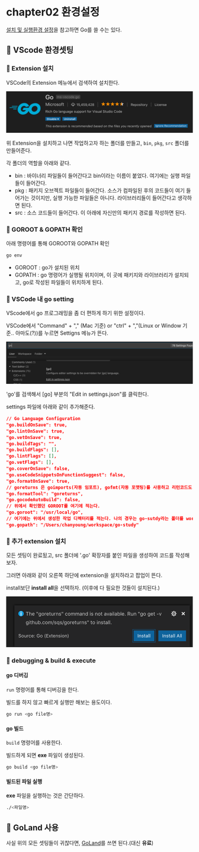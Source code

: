 # chapter02 환경설정

[설치 및 실행환경 설정](https://github.com/ChanGrea/golang_study)을 참고하면 Go를 쓸 수는 있다.

## :banana: VScode 환경셋팅

### :strawberry: Extension 설치

VSCode의 Extension 메뉴에서 검색하여 설치한다.

<img src='./img/chapter02/go-extension.png' />

위 Extension을 설치하고 나면 작업하고자 하는 폴더를 만들고, `bin`, `pkg`, `src` 폴더를 만들어준다.

각 폴더의 역할을 아래와 같다.

- bin : 바이너리 파일들이 들어간다고 bin이라는 이름이 붙었다. 여기에는 실행 파일들이 들어간다.
- pkg : 패키지 오브젝트 파일들이 들어간다. 소스가 컴파일된 후의 코드들이 여기 들어가는 것이지만, 실행 가능한 파일들은 아니다. 라이브러리들이 들어간다고 생각하면 된다.
- src : 소스 코드들이 들어간다. 이 아래에 자신만의 패키지 경로를 작성하면 된다.

### :strawberry: GOROOT & GOPATH 확인

아래 명령어를 통해 GOROOT와 GOPATH 확인

```sh
go env
```

- GOROOT : go가 설치된 위치
- GOPATH : go 명령어가 실행될 위치이며, 이 곳에 패키지와 라이브러리가 설치되고, go로 작성된 파일들이 위치하게 된다.

### :strawberry: VSCode 내 go setting

VScode에서 go 프로그래밍을 좀 더 편하게 하기 위한 설정이다.

VSCode에서 "Command" + "," (Mac 기준) or "ctrl" + ","(Linux or Window 기준.. 아마도(?))를 누르면 Settigns 메뉴가 뜬다.

<img src='./img/chapter02/settings.png' />

'go'를 검색해서 \[go\] 부분의 "Edit in settings.json"를 클릭한다.

settings 파일에 아래와 같이 추가해준다.

```json
// Go Language Configuration
"go.buildOnSave": true,
"go.lintOnSave": true,
"go.vetOnSave": true,
"go.buildTags": "",
"go.buildFlags": [],
"go.lintFlags": [],
"go.vetFlags": [],
"go.coverOnSave": false,
"go.useCodeSnippetsOnFunctionSuggest": false,
"go.formatOnSave": true,
// goreturns 은 goimports(자동 임포트), gofmt(자동 포맷팅)를 사용하고 리턴코드도 자동으로 채워준다.
"go.formatTool": "goreturns",
"go.gocodeAutoBuild": false,
// 위에서 확인했던 GOROOT를 여기에 적는다.
"go.goroot": "/usr/local/go",
// 여기에는 위에서 생성한 작업 디렉터리를 적는다. 나의 경우는 go-sutdy라는 폴더를 workspace에 생성했다.
"go.gopath": "/Users/chanyoung/workspace/go-study"
```

### :strawberry: 추가 extension 설치

모든 셋팅이 완료됬고, src 폴더에 '.go' 확장자를 붙인 파일을 생성하여 코드를 작성해보자.

그러면 아래와 같이 오른쪽 하단에 extension을 설치하라고 팝업이 뜬다.

install보단 **install all**을 선택하자. (이후에 다 필요한 것들이 설치된다.)

<img src="./img/chapter02/install-extension.png" />

### :strawberry: debugging & build & execute

#### go 디버깅

`run` 명령어를 통해 디버깅을 한다.

빌드를 하지 않고 빠르게 실행만 해보는 용도이다.

```sh
go run <go file명>
```

#### go 빌드

`build` 명령어를 사용한다.

빌드하게 되면 **exe** 파일이 생성된다.

```sh
go build <go file명>
```

#### 빌드된 파일 실행

**exe** 파일을 실행하는 것은 간단하다.

```sh
./<파일명>
```

## :banana: GoLand 사용

사실 위의 모든 셋팅들이 귀찮다면, [GoLand](https://www.jetbrains.com/ko-kr/go/?gclid=EAIaIQobChMI78Dt7azl5wIVWq6WCh2ghgbwEAAYASAAEgKP0vD_BwE)를 쓰면 된다.(대신 **유료**)
